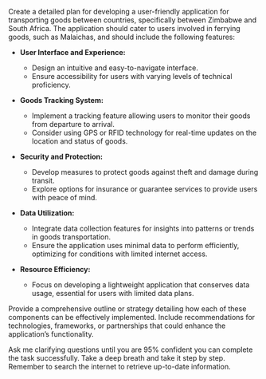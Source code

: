 Create a detailed plan for developing a user-friendly application for transporting goods between countries, specifically between Zimbabwe and South Africa. The application should cater to users involved in ferrying goods, such as Malaichas, and should include the following features:

- **User Interface and Experience:**
  - Design an intuitive and easy-to-navigate interface.
  - Ensure accessibility for users with varying levels of technical proficiency.

- **Goods Tracking System:**
  - Implement a tracking feature allowing users to monitor their goods from departure to arrival.
  - Consider using GPS or RFID technology for real-time updates on the location and status of goods.

- **Security and Protection:**
  - Develop measures to protect goods against theft and damage during transit.
  - Explore options for insurance or guarantee services to provide users with peace of mind.

- **Data Utilization:**
  - Integrate data collection features for insights into patterns or trends in goods transportation.
  - Ensure the application uses minimal data to perform efficiently, optimizing for conditions with limited internet access.

- **Resource Efficiency:**
  - Focus on developing a lightweight application that conserves data usage, essential for users with limited data plans.

Provide a comprehensive outline or strategy detailing how each of these components can be effectively implemented. Include recommendations for technologies, frameworks, or partnerships that could enhance the application’s functionality. 

Ask me clarifying questions until you are 95% confident you can complete the task successfully. Take a deep breath and take it step by step. Remember to search the internet to retrieve up-to-date information.